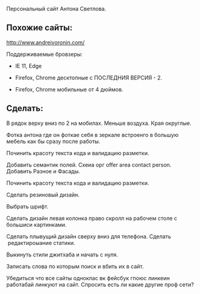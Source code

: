 Персональный сайт Антона Светлова.



Похожие сайты:
----
http://www.andreivoronin.com/

Поддерживаемые бровзеры:

- IE 11, Edge

- Firefox, Chrome десктопные с ПОСЛЕДНИЯ ВЕРСИЯ - 2.

- Firefox, Chrome мобильные от 4 дюймов.

Сделать:
---

В рядок верху вниз по 2 на мобилах. Меньше воздуха. Края округлые.

Фотка антона где он фоткае себя в зеркале встроенго в большую мебель как бы сразу после работы.

Починить красоту текста кода и валидацию разметки. 

Добавить семантик полей. Схеиа орг offer area contact person.
Добавить Разное и Фасады.

Починить красоту текста кода и валидацию разметки.

Сделать резиновый дизайн.

Выбрать шрифт. 

Сделать дизайн левая колонка право скролл на рабочем столе с большиси картинками.

Сделать плывущий дизайн сверху вниз для телефона. Cделать  редактироыание статики. 

Выкинуть стили джитхаба и начать с нуля. 
 
 Записать слова по которым поиск и вбить их в сайт.
 
 Убедиться что все сайты одноклас вк фейсбук гпоюс линкеин работабай линкуют на сайт. Спросить есть ли какие другие проф сети?
 
 
 
 
 
